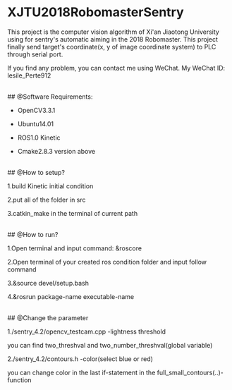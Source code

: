 # XJTU2018RobomasterSentry
This project is the computer vision algorithm of Xi'an Jiaotong University using for sentry's automatic aiming in the 2018 Robomaster. This project finally send target's coordinate(x, y of image coordinate system) to PLC through serial port.

If you find any problem, you can contact me using WeChat. My WeChat ID: lesile_Perte912

<br>
## @Software Requirements:


* OpenCV3.3.1

* Ubuntu14.01

* ROS1.0 Kinetic

* Cmake2.8.3 version above

<br>
## @How to setup?


1.build Kinetic initial condition

2.put all of the folder in src

3.catkin_make in the terminal of current path

<br>
## @How to run?


1.Open terminal and input command: &roscore

2.Open terminal of your created ros condition folder and input follow command

3.&source devel/setup.bash

4.&rosrun package-name executable-name

<br>
## @Change the parameter


1./sentry_4.2/opencv_testcam.cpp -lightness threshold 
 
 you can find two_threshval and two_number_threshval(global variable)

2./sentry_4.2/contours.h -color(select blue or red)
 
 you can change color in the last if-statement in the full_small_contours(..)-function 
